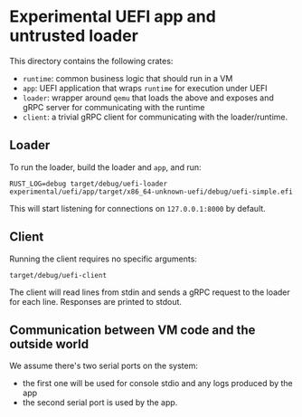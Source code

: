 # Experimental UEFI app and untrusted loader

This directory contains the following crates:

- `runtime`: common business logic that should run in a VM
- `app`: UEFI application that wraps `runtime` for execution under UEFI
- `loader`: wrapper around `qemu` that loads the above and exposes
  and gRPC server for communicating with the runtime
- `client`: a trivial gRPC client for communicating with the loader/runtime.

## Loader

To run the loader, build the loader and `app`, and run:

```shell
RUST_LOG=debug target/debug/uefi-loader experimental/uefi/app/target/x86_64-unknown-uefi/debug/uefi-simple.efi
```

This will start listening for connections on `127.0.0.1:8000` by default.

## Client

Running the client requires no specific arguments:

```shell
target/debug/uefi-client
```

The client will read lines from stdin and sends a gRPC request to the loader for
each line. Responses are printed to stdout.

## Communication between VM code and the outside world

We assume there's two serial ports on the system:

- the first one will be used for console stdio and any logs produced by the app
- the second serial port is used by the app.
